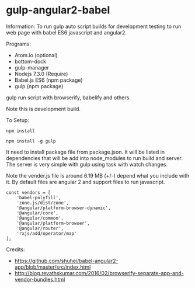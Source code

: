 # gulp-angular2-babel

Information: To run gulp auto script builds for development testing to run web page with babel ES6 javascript and angular2.

Programs:
 * Atom.io (optional)
  * bottom-dock
  * gulp-manager
 * Nodejs 7.3.0 (Require)
 * Babel.js ES6 (npm package)
 * gulp (npm package)

gulp run script with browserify, babelify and others.

Note this is development build.

To Setup:

```
npm install

npm install -g gulp
```

It need to install package file from package.json. It will be listed in dependencies that will be add into node_modules to run build and server. The server is very simple with gulp using task with watch changes.

Note the vender.js file is around 6.19 MB (+/-) depend what you include with it. By default files are angular 2 and support files to run javascript.

```
const vendors = [
    'babel-polyfill',
    'zone.js/dist/zone',
    '@angular/platform-browser-dynamic',
    '@angular/core',
    '@angular/common',
    '@angular/platform-browser',
    '@angular/router',
    'rxjs/add/operator/map'
];
```

Credits:
 * https://github.com/shuhei/babel-angular2-app/blob/master/src/index.html
 * http://blog.revathskumar.com/2016/02/browserify-separate-app-and-vendor-bundles.html
